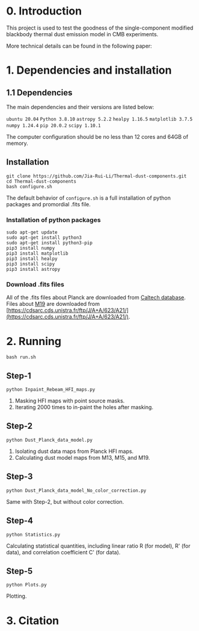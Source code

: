 # 0. Introduction
This project is used to test the goodness of the single-component modified blackbody thermal dust emission model in CMB experiments. 

More technical details can be found in the following paper: 

# 1. Dependencies and installation
## 1.1 Dependencies
The main dependencies and their versions are listed below: 

`ubuntu 20.04`
`Python 3.8.10`
`astropy 5.2.2`
`healpy 1.16.5`
`matplotlib 3.7.5`
`numpy 1.24.4`
`pip 20.0.2`
`scipy 1.10.1`

The computer configuration should be no less than 12 cores and 64GB of memory. 

## Installation

```
git clone https://github.com/Jia-Rui-Li/Thermal-dust-components.git
cd Thermal-dust-components
bash configure.sh
```

The default behavior of `configure.sh` is a full installation of python packages and promordial .fits file. 

### Installation of python packages
```
sudo apt-get update
sudo apt-get install python3
sudo apt-get install python3-pip
pip3 install numpy
pip3 install matplotlib
pip3 install healpy
pip3 install scipy
pip3 install astropy
```

### Download .fits files 
All of the .fits files about Planck are downloaded from [Caltech database](https://irsa.ipac.caltech.edu/data/Planck/). 
Files about [M19](https://doi.org/10.1051/0004-6361/201834394) are downloaded from [https://cdsarc.cds.unistra.fr/ftp/J/A+A/623/A21/](https://cdsarc.cds.unistra.fr/ftp/J/A+A/623/A21/). 

# 2. Running
```
bash run.sh
```
## Step-1
```
python Inpaint_Rebeam_HFI_maps.py
```

1. Masking HFI maps with point source masks. 
2. Iterating 2000 times to in-paint the holes after masking. 

## Step-2
```
python Dust_Planck_data_model.py
```
1. Isolating dust data maps from Planck HFI maps. 
2. Calculating dust model maps from M13, M15, and M19. 

## Step-3
```
python Dust_Planck_data_model_No_color_correction.py
```
Same with Step-2, but without color correction. 

## Step-4
```
python Statistics.py
```
Calculating statistical quantities, including linear ratio R (for model), R' (for data), and correlation coefficient C' (for data). 

## Step-5
```
python Plots.py
```
Plotting. 

# 3. Citation

